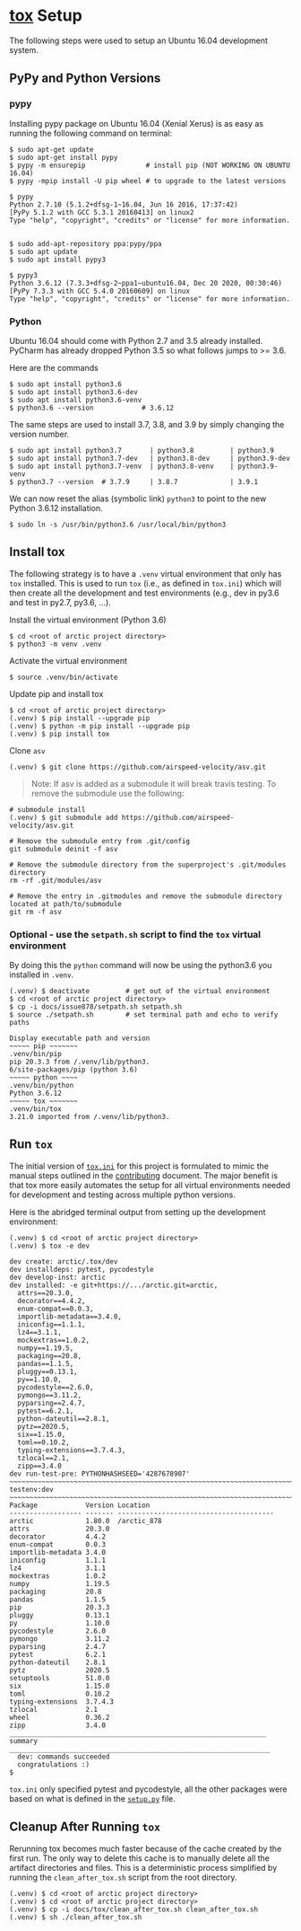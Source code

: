 # [tox](https://tox.readthedocs.io/en/latest/) Setup

The following steps were used to setup an Ubuntu 16.04 development system.  

## PyPy and Python Versions

### pypy
Installing pypy package on Ubuntu 16.04 (Xenial Xerus) is as easy as running 
the following command on terminal:
```shell
$ sudo apt-get update
$ sudo apt-get install pypy
$ pypy -m ensurepip               # install pip (NOT WORKING ON UBUNTU 16.04)
$ pypy -mpip install -U pip wheel # to upgrade to the latest versions

$ pypy
Python 2.7.10 (5.1.2+dfsg-1~16.04, Jun 16 2016, 17:37:42)
[PyPy 5.1.2 with GCC 5.3.1 20160413] on linux2
Type "help", "copyright", "credits" or "license" for more information.


$ sudo add-apt-repository ppa:pypy/ppa
$ sudo apt update
$ sudo apt install pypy3

$ pypy3
Python 3.6.12 (7.3.3+dfsg-2~ppa1~ubuntu16.04, Dec 20 2020, 00:30:46)
[PyPy 7.3.3 with GCC 5.4.0 20160609] on linux
Type "help", "copyright", "credits" or "license" for more information.
```

### Python
Ubuntu 16.04 should come with Python 2.7 and 3.5 already installed.  PyCharm 
has already dropped Python 3.5 so what follows jumps to >= 3.6.

Here are the commands 
```shell
$ sudo apt install python3.6
$ sudo apt install python3.6-dev
$ sudo apt install python3.6-venv
$ python3.6 --version            # 3.6.12
```
The same steps are used to install 3.7, 3.8, and 3.9 by simply changing the 
version number.
```shell
$ sudo apt install python3.7       | python3.8         | python3.9
$ sudo apt install python3.7-dev   | python3.8-dev     | python3.9-dev
$ sudo apt install python3.7-venv  | python3.8-venv    | python3.9-venv
$ python3.7 --version  # 3.7.9     | 3.8.7             | 3.9.1
```

We can now reset the alias (symbolic link) `python3` to point to the new  
Python 3.6.12 installation.
```shell
$ sudo ln -s /usr/bin/python3.6 /usr/local/bin/python3
````

## Install tox
The following strategy is to have a `.venv` virtual environment that only 
has `tox` installed.  This is used to run `tox` (i.e., as defined in `tox.ini`) 
which will then create all the development and test environments (e.g., dev 
in py3.6 and test in py2.7, py3.6, ...).

Install the virtual environment (Python 3.6)
```shell
$ cd <root of arctic project directory>
$ python3 -m venv .venv
```

Activate the virtual environment
```shell
$ source .venv/bin/activate
```

Update pip and install tox
```shell
$ cd <root of arctic project directory>
(.venv) $ pip install --upgrade pip
(.venv) $ python -m pip install --upgrade pip
(.venv) $ pip install tox
```

Clone `asv`
```shell
(.venv) $ git clone https://github.com/airspeed-velocity/asv.git
```

> Note: If asv is added as a submodule it will break travis testing.  To remove
> the submodule use the following:
```shell
# submodule install
(.venv) $ git submodule add https://github.com/airspeed-velocity/asv.git

# Remove the submodule entry from .git/config
git submodule deinit -f asv

# Remove the submodule directory from the superproject's .git/modules directory
rm -rf .git/modules/asv

# Remove the entry in .gitmodules and remove the submodule directory located at path/to/submodule
git rm -f asv
``` 

### Optional - use the `setpath.sh` script to find the `tox` virtual environment
By doing this the `python` command will now be using the python3.6 you installed 
in `.venv`. 

```shell
(.venv) $ deactivate         # get out of the virtual environment
$ cd <root of arctic project directory>
$ cp -i docs/issue878/setpath.sh setpath.sh
$ source ./setpath.sh        # set terminal path and echo to verify paths

Display executable path and version
~~~~~ pip ~~~~~~~
.venv/bin/pip
pip 20.3.3 from /.venv/lib/python3.
6/site-packages/pip (python 3.6)
~~~~~ python ~~~~
.venv/bin/python
Python 3.6.12
~~~~~ tox ~~~~~~~
.venv/bin/tox
3.21.0 imported from /.venv/lib/python3.

```
## Run `tox`
The initial version of [`tox.ini`](../../tox.ini) for this project is 
formulated to mimic the manual steps outlined in the [contributing]() 
document.  The major benefit is that tox more easily automates the setup 
for all virtual environments needed for development and testing across 
multiple python versions.

Here is the abridged terminal output from setting up the development 
environment:
```shell
(.venv) $ cd <root of arctic project directory>
(.venv) $ tox -e dev

dev create: arctic/.tox/dev
dev installdeps: pytest, pycodestyle
dev develop-inst: arctic
dev installed: -e git+https://.../arctic.git=arctic,
  attrs==20.3.0,
  decorator==4.4.2,
  enum-compat==0.0.3,
  importlib-metadata==3.4.0,
  iniconfig==1.1.1,
  lz4==3.1.1,
  mockextras==1.0.2,
  numpy==1.19.5,
  packaging==20.8,
  pandas==1.1.5,
  pluggy==0.13.1,
  py==1.10.0,
  pycodestyle==2.6.0,
  pymongo==3.11.2,
  pyparsing==2.4.7,
  pytest==6.2.1,
  python-dateutil==2.8.1,
  pytz==2020.5,
  six==1.15.0,
  toml==0.10.2,
  typing-extensions==3.7.4.3,
  tzlocal==2.1,
  zipp==3.4.0
dev run-test-pre: PYTHONHASHSEED='4287678907'
~~~~~~~~~~~~~~~~~~~~~~~~~~~~~~~~~~~~~~~~~~~~~~~~~~~~~~~~~~~~~~~~~~~~~~~~~~~~~~~~
testenv:dev
~~~~~~~~~~~~~~~~~~~~~~~~~~~~~~~~~~~~~~~~~~~~~~~~~~~~~~~~~~~~~~~~~~~~~~~~~~~~~~~~
Package            Version Location
------------------ ------- ---------------------------------------
arctic             1.80.0  /arctic_878
attrs              20.3.0
decorator          4.4.2
enum-compat        0.0.3
importlib-metadata 3.4.0
iniconfig          1.1.1
lz4                3.1.1
mockextras         1.0.2
numpy              1.19.5
packaging          20.8
pandas             1.1.5
pip                20.3.3
pluggy             0.13.1
py                 1.10.0
pycodestyle        2.6.0
pymongo            3.11.2
pyparsing          2.4.7
pytest             6.2.1
python-dateutil    2.8.1
pytz               2020.5
setuptools         51.0.0
six                1.15.0
toml               0.10.2
typing-extensions  3.7.4.3
tzlocal            2.1
wheel              0.36.2
zipp               3.4.0
________________________________________________________________ summary _________________________________________________________________
  dev: commands succeeded
  congratulations :)
$ 
```
`tox.ini` only specified pytest and pycodestyle, all the other packages 
were based on what is defined in the [`setup.py`](../../setup.py) file.

## Cleanup After Running `tox`
Rerunning tox becomes much faster because of the cache created by the first 
run.  The only way to delete this cache is to manually delete all the 
artifact directories and files.  This is a deterministic process simplified 
by running the `clean_after_tox.sh` script from the root directory.

```shell
(.venv) $ cd <root of arctic project directory>
(.venv) $ cd <root of arctic project directory>
(.venv) $ cp -i docs/tox/clean_after_tox.sh clean_after_tox.sh
(.venv) $ sh ./clean_after_tox.sh
```
